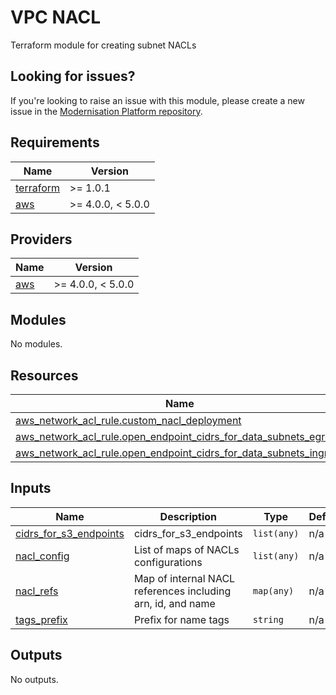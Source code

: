 # VPC NACL

Terraform module for creating subnet NACLs

## Looking for issues?
If you're looking to raise an issue with this module, please create a new issue in the [Modernisation Platform repository](https://github.com/ministryofjustice/modernisation-platform/issues).

<!-- BEGIN_TF_DOCS -->
## Requirements

| Name | Version |
|------|---------|
| <a name="requirement_terraform"></a> [terraform](#requirement\_terraform) | >= 1.0.1 |
| <a name="requirement_aws"></a> [aws](#requirement\_aws) | >= 4.0.0, < 5.0.0 |

## Providers

| Name | Version |
|------|---------|
| <a name="provider_aws"></a> [aws](#provider\_aws) | >= 4.0.0, < 5.0.0 |

## Modules

No modules.

## Resources

| Name | Type |
|------|------|
| [aws_network_acl_rule.custom_nacl_deployment](https://registry.terraform.io/providers/hashicorp/aws/latest/docs/resources/network_acl_rule) | resource |
| [aws_network_acl_rule.open_endpoint_cidrs_for_data_subnets_egress](https://registry.terraform.io/providers/hashicorp/aws/latest/docs/resources/network_acl_rule) | resource |
| [aws_network_acl_rule.open_endpoint_cidrs_for_data_subnets_ingress](https://registry.terraform.io/providers/hashicorp/aws/latest/docs/resources/network_acl_rule) | resource |

## Inputs

| Name | Description | Type | Default | Required |
|------|-------------|------|---------|:--------:|
| <a name="input_cidrs_for_s3_endpoints"></a> [cidrs\_for\_s3\_endpoints](#input\_cidrs\_for\_s3\_endpoints) | cidrs\_for\_s3\_endpoints | `list(any)` | n/a | yes |
| <a name="input_nacl_config"></a> [nacl\_config](#input\_nacl\_config) | List of maps of NACLs configurations | `list(any)` | n/a | yes |
| <a name="input_nacl_refs"></a> [nacl\_refs](#input\_nacl\_refs) | Map of internal NACL references including arn, id, and name | `map(any)` | n/a | yes |
| <a name="input_tags_prefix"></a> [tags\_prefix](#input\_tags\_prefix) | Prefix for name tags | `string` | n/a | yes |

## Outputs

No outputs.
<!-- END_TF_DOCS -->